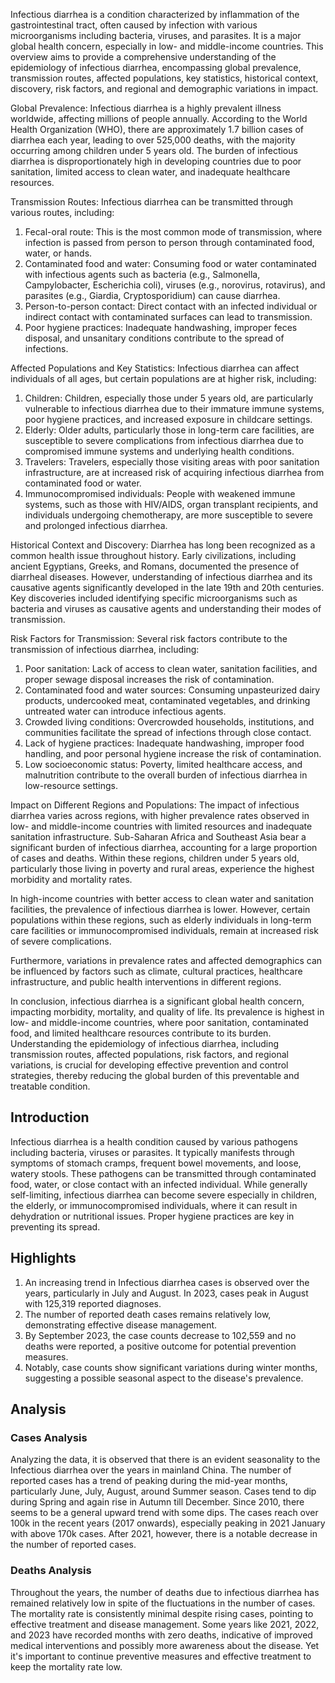 Infectious diarrhea is a condition characterized by inflammation of the gastrointestinal tract, often caused by infection with various microorganisms including bacteria, viruses, and parasites. It is a major global health concern, especially in low- and middle-income countries. This overview aims to provide a comprehensive understanding of the epidemiology of infectious diarrhea, encompassing global prevalence, transmission routes, affected populations, key statistics, historical context, discovery, risk factors, and regional and demographic variations in impact.

Global Prevalence:
Infectious diarrhea is a highly prevalent illness worldwide, affecting millions of people annually. According to the World Health Organization (WHO), there are approximately 1.7 billion cases of diarrhea each year, leading to over 525,000 deaths, with the majority occurring among children under 5 years old. The burden of infectious diarrhea is disproportionately high in developing countries due to poor sanitation, limited access to clean water, and inadequate healthcare resources.

Transmission Routes:
Infectious diarrhea can be transmitted through various routes, including:

1. Fecal-oral route: This is the most common mode of transmission, where infection is passed from person to person through contaminated food, water, or hands.
2. Contaminated food and water: Consuming food or water contaminated with infectious agents such as bacteria (e.g., Salmonella, Campylobacter, Escherichia coli), viruses (e.g., norovirus, rotavirus), and parasites (e.g., Giardia, Cryptosporidium) can cause diarrhea.
3. Person-to-person contact: Direct contact with an infected individual or indirect contact with contaminated surfaces can lead to transmission.
4. Poor hygiene practices: Inadequate handwashing, improper feces disposal, and unsanitary conditions contribute to the spread of infections.

Affected Populations and Key Statistics:
Infectious diarrhea can affect individuals of all ages, but certain populations are at higher risk, including:

1. Children: Children, especially those under 5 years old, are particularly vulnerable to infectious diarrhea due to their immature immune systems, poor hygiene practices, and increased exposure in childcare settings.
2. Elderly: Older adults, particularly those in long-term care facilities, are susceptible to severe complications from infectious diarrhea due to compromised immune systems and underlying health conditions.
3. Travelers: Travelers, especially those visiting areas with poor sanitation infrastructure, are at increased risk of acquiring infectious diarrhea from contaminated food or water.
4. Immunocompromised individuals: People with weakened immune systems, such as those with HIV/AIDS, organ transplant recipients, and individuals undergoing chemotherapy, are more susceptible to severe and prolonged infectious diarrhea.

Historical Context and Discovery:
Diarrhea has long been recognized as a common health issue throughout history. Early civilizations, including ancient Egyptians, Greeks, and Romans, documented the presence of diarrheal diseases. However, understanding of infectious diarrhea and its causative agents significantly developed in the late 19th and 20th centuries. Key discoveries included identifying specific microorganisms such as bacteria and viruses as causative agents and understanding their modes of transmission.

Risk Factors for Transmission:
Several risk factors contribute to the transmission of infectious diarrhea, including:

1. Poor sanitation: Lack of access to clean water, sanitation facilities, and proper sewage disposal increases the risk of contamination.
2. Contaminated food and water sources: Consuming unpasteurized dairy products, undercooked meat, contaminated vegetables, and drinking untreated water can introduce infectious agents.
3. Crowded living conditions: Overcrowded households, institutions, and communities facilitate the spread of infections through close contact.
4. Lack of hygiene practices: Inadequate handwashing, improper food handling, and poor personal hygiene increase the risk of contamination.
5. Low socioeconomic status: Poverty, limited healthcare access, and malnutrition contribute to the overall burden of infectious diarrhea in low-resource settings.

Impact on Different Regions and Populations:
The impact of infectious diarrhea varies across regions, with higher prevalence rates observed in low- and middle-income countries with limited resources and inadequate sanitation infrastructure. Sub-Saharan Africa and Southeast Asia bear a significant burden of infectious diarrhea, accounting for a large proportion of cases and deaths. Within these regions, children under 5 years old, particularly those living in poverty and rural areas, experience the highest morbidity and mortality rates.

In high-income countries with better access to clean water and sanitation facilities, the prevalence of infectious diarrhea is lower. However, certain populations within these regions, such as elderly individuals in long-term care facilities or immunocompromised individuals, remain at increased risk of severe complications.

Furthermore, variations in prevalence rates and affected demographics can be influenced by factors such as climate, cultural practices, healthcare infrastructure, and public health interventions in different regions.

In conclusion, infectious diarrhea is a significant global health concern, impacting morbidity, mortality, and quality of life. Its prevalence is highest in low- and middle-income countries, where poor sanitation, contaminated food, and limited healthcare resources contribute to its burden. Understanding the epidemiology of infectious diarrhea, including transmission routes, affected populations, risk factors, and regional variations, is crucial for developing effective prevention and control strategies, thereby reducing the global burden of this preventable and treatable condition.
## Introduction

Infectious diarrhea is a health condition caused by various pathogens including bacteria, viruses or parasites. It typically manifests through symptoms of stomach cramps, frequent bowel movements, and loose, watery stools. These pathogens can be transmitted through contaminated food, water, or close contact with an infected individual. While generally self-limiting, infectious diarrhea can become severe especially in children, the elderly, or immunocompromised individuals, where it can result in dehydration or nutritional issues. Proper hygiene practices are key in preventing its spread.


## Highlights

1. An increasing trend in Infectious diarrhea cases is observed over the years, particularly in July and August. In 2023, cases peak in August with 125,319 reported diagnoses.<br/>
2. The number of reported death cases remains relatively low, demonstrating effective disease management.<br/>
3. By September 2023, the case counts decrease to 102,559 and no deaths were reported, a positive outcome for potential prevention measures.<br/>
4. Notably, case counts show significant variations during winter months, suggesting a possible seasonal aspect to the disease's prevalence.

## Analysis

### Cases Analysis
Analyzing the data, it is observed that there is an evident seasonality to the Infectious diarrhea over the years in mainland China. The number of reported cases has a trend of peaking during the mid-year months, particularly June, July, August, around Summer season. Cases tend to dip during Spring and again rise in Autumn till December. Since 2010, there seems to be a general upward trend with some dips. The cases reach over 100k in the recent years (2017 onwards), especially peaking in 2021 January with above 170k cases. After 2021, however, there is a notable decrease in the number of reported cases.

### Deaths Analysis
Throughout the years, the number of deaths due to infectious diarrhea has remained relatively low in spite of the fluctuations in the number of cases. The mortality rate is consistently minimal despite rising cases, pointing to effective treatment and disease management. Some years like 2021, 2022, and 2023 have recorded months with zero deaths, indicative of improved medical interventions and possibly more awareness about the disease. Yet it's important to continue preventive measures and effective treatment to keep the mortality rate low.

